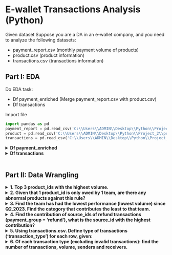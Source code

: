 # E-wallet Transactions Analysis (Python)
Given dataset
Suppose you are a DA in an e-wallet company, and you need to analyze the following datasets:
<br>
- payment_report.csv (monthly payment volume of products)
- product.csv (product information)
- transactions.csv (transactions information)

## Part I: EDA
Do EDA task:
- Df payment_enriched (Merge payment_report.csv with product.csv)
- Df transactions

Import file
```python
import pandas as pd
payment_report = pd.read_csv('C:\\Users\\ADMIN\\Desktop\\Python\\Project_2\\payment_report.csv')
product = pd.read_csv('C:\\Users\\ADMIN\\Desktop\\Python\\Project_2\\product.csv')
transactions = pd.read_csv('C:\\Users\\ADMIN\\Desktop\\Python\\Project_2\\transactions.csv')
```
<details> <summary><strong>Df payment_enriched</strong></summary>
  
```python
# Df payment_enriched (Merge payment_report.csv with product.csv)
payment_enriched = payment_report.merge(product, on='product_id')
#change column type 
payment_enriched['report_month'] = pd.to_datetime(payment_enriched['report_month'])
payment_enriched['payment_group'] = payment_enriched['payment_group'].astype('string')
payment_enriched['category'] = payment_enriched['category'].astype('string')
payment_enriched['team_own'] = payment_enriched['team_own'].astype('string')
#check dup
print("duplicate count: " + str(payment_enriched.duplicated().sum()))
#check null
print("Null count:")
print(payment_enriched.isnull().sum())
print(payment_enriched.info())
print(payment_enriched.describe())

# EDA summary
#1 Change report_month, payment_group, category, team_own type to match the column values
#2 Check duplicate
#3 Check Null 
```
output
```
duplicate count: 0
Null count:
report_month     0
payment_group    0
product_id       0
source_id        0
volume           0
category         0
team_own         0
dtype: int64
<class 'pandas.core.frame.DataFrame'>
RangeIndex: 897 entries, 0 to 896
Data columns (total 7 columns):
 #   Column         Non-Null Count  Dtype         
---  ------         --------------  -----         
 0   report_month   897 non-null    datetime64[ns]
 1   payment_group  897 non-null    string        
 2   product_id     897 non-null    int64         
 3   source_id      897 non-null    int64         
 4   volume         897 non-null    int64         
 5   category       897 non-null    string        
 6   team_own       897 non-null    string        
dtypes: datetime64[ns](1), int64(3), string(3)
memory usage: 49.2 KB
None
                     report_month    product_id  source_id        volume
count                         897    897.000000      897.0  8.970000e+02
mean   2023-02-19 07:45:33.110368   1139.573021       45.0  1.338153e+08
min           2023-01-01 00:00:00     12.000000       45.0  1.000000e+04
25%           2023-02-01 00:00:00    634.000000       45.0  1.258000e+06
50%           2023-03-01 00:00:00   1023.000000       45.0  7.469786e+06
75%           2023-04-01 00:00:00   1578.000000       45.0  4.770741e+07
max           2023-04-01 00:00:00  15067.000000       45.0  4.926051e+09
std                           NaN   1161.547355        0.0  4.614672e+08
```
</details> 
<details> <summary><strong>Df transactions</strong></summary>
  
```python
#Df transactions
#change column type and abs id column to prevent - value 
transactions['sender_id'] = transactions['sender_id'].fillna(0).astype(int)
transactions['receiver_id'] = transactions['receiver_id'].fillna(0).astype(int)
transactions['receiver_id'] = transactions['receiver_id'].abs()
transactions['transStatus'] = transactions['transStatus'].abs()
#check dup and remove dup
print("duplicate count: " + str(transactions.duplicated().sum()))
transaction_remove_dup = transactions.drop_duplicates(subset = ['transaction_id'])
print("duplicate count after remove: " + str(transaction_remove_dup.duplicated().sum()))
#check null
print("Null count:")
print(transactions.isnull().sum())
print(transactions.info())
print(transactions.describe())

# EDA summary
#1 Change sender_id, receiver_id type to match the column values 
#1.1 fill Na value of sender_id, receiver_id
#1.2 abs value to prevent - value
#2 Check duplicate => remove dup
#3 Check Null 
```
output
```
duplicate count: 28
duplicate count after remove: 0
Null count:
transaction_id          0
merchant_id             0
volume                  0
transType               0
transStatus             0
sender_id               0
receiver_id             0
extra_info        1317907
timeStamp               0
dtype: int64
<class 'pandas.core.frame.DataFrame'>
RangeIndex: 1324002 entries, 0 to 1324001
Data columns (total 9 columns):
 #   Column          Non-Null Count    Dtype 
---  ------          --------------    ----- 
 0   transaction_id  1324002 non-null  int64 
 1   merchant_id     1324002 non-null  int64 
 2   volume          1324002 non-null  int64 
 3   transType       1324002 non-null  int64 
 4   transStatus     1324002 non-null  int64 
 5   sender_id       1324002 non-null  int64 
 6   receiver_id     1324002 non-null  int64 
 7   extra_info      6095 non-null     object
 8   timeStamp       1324002 non-null  int64 
dtypes: int64(8), object(1)
memory usage: 90.9+ MB
None
       transaction_id   merchant_id        volume     transType   transStatus  \
count    1.324002e+06  1.324002e+06  1.324002e+06  1.324002e+06  1.324002e+06   
mean     3.002233e+09  2.460318e+03  2.388059e+05  6.979222e+00  1.393262e+01   
std      1.042606e+07  3.304277e+03  9.681009e+05  7.459714e+00  5.533720e+01   
min      3.000000e+09  5.000000e+00  1.000000e+00  2.000000e+00  1.000000e+00   
25%      3.001121e+09  3.050000e+02  1.000000e+04  2.000000e+00  1.000000e+00   
50%      3.002200e+09  2.250000e+03  3.000000e+04  2.000000e+00  1.000000e+00   
75%      3.003255e+09  2.270000e+03  1.000000e+05  8.000000e+00  1.000000e+00   
max      6.000066e+09  1.625250e+05  7.869148e+07  3.000000e+01  1.333000e+03   

          sender_id   receiver_id     timeStamp  
count  1.324002e+06  1.324002e+06  1.324002e+06  
mean   9.956267e+07  1.825384e+08  1.683130e+12  
std    6.120830e+08  8.717789e+08  1.707815e+08  
min    0.000000e+00  0.000000e+00  1.682874e+12  
25%    1.004013e+07  4.060000e+04  1.682994e+12  
50%    1.057186e+07  3.529736e+06  1.683097e+12  
75%    2.100163e+07  2.451345e+07  1.683269e+12  
max    6.993439e+09  2.100000e+10  1.683479e+12
```
</details><br>

## Part II: Data Wrangling
<details> <summary><strong>1. Top 3 product_ids with the highest volume.</strong></summary>

```python
top_3_product_id = pd.DataFrame(payment_report.groupby('product_id')['volume'].sum().sort_values(ascending=False).head(3))
print(top_3_product_id)
```
output
```
volume
product_id             
1976        61797583647
429         14667676567
372         13713658515
```
</details>
<details> <summary><strong>2. Given that 1 product_id is only owed by 1 team, are there any abnormal products against this rule?</strong></summary>

```python
check = pd.DataFrame(product.groupby('product_id')['team_own'].count().sort_index())
print(check)

#There is no abnormal products
```
output
```
team_own
product_id          
9                  1
10                 1
11                 1
12                 1
14                 1
...              ...
2408               1
2419               1
2587               1
10039              1
15067              1

[492 rows x 1 columns]
```
</details>
<details> <summary><strong>3. Find the team has had the lowest performance (lowest volume) since Q2.2023. Find the category that contributes the least to that team.</strong></summary>

```python
payment_report_team = payment_report.merge(product, on='product_id')
#filter time
payment_report_team['report_month'] = pd.to_datetime(payment_report_team['report_month'])
Q2_payment = payment_report_team[payment_report_team['report_month'] >= '04-2023']
#lowest performance team
lowest_performance = pd.DataFrame(Q2_payment.groupby(['team_own'])['volume'].sum().sort_values().head(1))
lowest_performance_filtered = Q2_payment[Q2_payment['team_own'] == 'APS']
#category that contributes the least to that team
lowest_category = pd.DataFrame(lowest_performance_filtered.groupby(['category'])['volume'].sum().sort_values().head(1))
print(lowest_performance)
print(lowest_category)
```
output
```
team_own    volume     
APS       51141753
            volume
category          
PXXXXXE   25232438
```
</details>
<details> <summary><strong>4. Find the contribution of source_ids of refund transactions (payment_group = ‘refund’), what is the source_id with the highest contribution?</strong></summary>

```python
payment_report_refund = payment_report[payment_report['payment_group'] == 'refund']
payment_report_refund = pd.DataFrame(payment_report_refund.groupby('source_id')['volume'].sum().sort_values(ascending=False).head(1))
print(payment_report_refund)
```
output
```
source_id	  volume
38	      36527454759
```
</details>
<details> <summary><strong>5. Using transactions.csv. Define type of transactions (‘transaction_type’) for each row, given:</strong></summary>
- transType = 2 & merchant_id = 1205: Bank Transfer Transaction
- transType = 2 & merchant_id = 2260: Withdraw Money Transaction
- transType = 2 & merchant_id = 2270: Top Up Money Transaction
- transType = 2 & others merchant_id: Payment Transaction
- transType = 8, merchant_id = 2250: Transfer Money Transaction
- transType = 8 & others merchant_id: Split Bill Transaction
- Remained cases are invalid transactions
  
```python
transaction_remove_dup.loc[:, 'transaction_type'] = 'Invalid Transaction'
transaction_remove_dup.loc[transaction_remove_dup['transType'] == 2, 'transaction_type'] = 'Payment Transaction'
transaction_remove_dup.loc[(transaction_remove_dup['transType'] == 2) & (transaction_remove_dup['merchant_id'] == 1205), 'transaction_type'] = 'Bank Transfer Transaction'
transaction_remove_dup.loc[(transaction_remove_dup['transType'] == 2) & (transaction_remove_dup['merchant_id'] == 2260), 'transaction_type'] = 'Withdraw Money Transaction'
transaction_remove_dup.loc[(transaction_remove_dup['transType'] == 2) & (transaction_remove_dup['merchant_id'] == 2270), 'transaction_type'] = 'Top Up Money Transaction'
transaction_remove_dup.loc[transaction_remove_dup['transType'] == 8, 'transaction_type'] = 'Split Bill Transaction'
transaction_remove_dup.loc[(transaction_remove_dup['transType'] == 8) & (transaction_remove_dup['merchant_id'] == 2250), 'transaction_type'] = 'Transfer Money Transaction'
print(transaction_remove_dup[['transaction_id','transType','merchant_id', 'transaction_type']])
```
output
```
transaction_id  transType  merchant_id            transaction_type
0            3002692434         24            5         Invalid Transaction
1            3002692437          2          305         Payment Transaction
2            3001960110         22         7255         Invalid Transaction
3            3002680710          2         2270    Top Up Money Transaction
4            3002680713          2         2275         Payment Transaction
...                 ...        ...          ...                         ...
1323997      3003723030          2          305         Payment Transaction
1323998      3003723033          2         2270    Top Up Money Transaction
1323999      3003723036          2         2270    Top Up Money Transaction
1324000      3003723039         22            5         Invalid Transaction
1324001      3003602967          8         2250  Transfer Money Transaction

[1323974 rows x 4 columns]
```
</details>
<details> <summary><strong>6. Of each transaction type (excluding invalid transactions): find the number of transactions, volume, senders and receivers.</strong></summary>

```python
transaction_remove_dup_filtered = transaction_remove_dup[transaction_remove_dup['transaction_type'] != 'Invalid Transaction']
transaction_remove_dup_filtered = transaction_remove_dup_filtered.groupby('transaction_type')[['transaction_id', 'volume', 'sender_id', 'receiver_id']].agg({'transaction_id':'count','volume':'sum','sender_id':'nunique','receiver_id':'nunique'})
print(transaction_remove_dup_filtered)
```
output
```
                            transaction_id        volume  sender_id  \
transaction_type                                                      
Bank Transfer Transaction            37879   50605806190      23156   
Payment Transaction                 398665   71850608441     139583   
Split Bill Transaction                1376       4901464       1323   
Top Up Money Transaction            290498  108605618829     110409   
Transfer Money Transaction          341173   37032880492      39021   
Withdraw Money Transaction           33725   23418181420      24814   
                            receiver_id  
transaction_type                         
Bank Transfer Transaction          9272  
Payment Transaction              113297  
Split Bill Transaction              572  
Top Up Money Transaction         110409  
Transfer Money Transaction        34585  
Withdraw Money Transaction        24814
```
</details>
